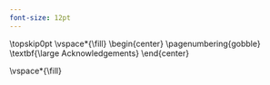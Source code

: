 ```yaml
---
font-size: 12pt
---
```

\topskip0pt
\vspace*{\fill}
\begin{center}
\pagenumbering{gobble}
\textbf{\large Acknowledgements}
\end{center}

\vspace*{\fill}